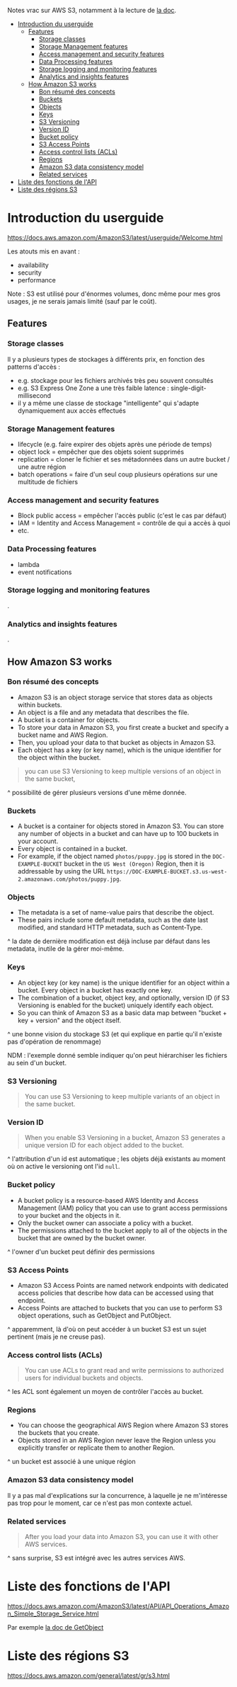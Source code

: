 Notes vrac sur AWS S3, notamment à la lecture de [la doc](https://docs.aws.amazon.com/AmazonS3/latest/userguide/Welcome.html).

- [Introduction du userguide](#introduction-du-userguide)
   * [Features](#features)
      + [Storage classes](#storage-classes)
      + [Storage Management features](#storage-management-features)
      + [Access management and security features](#access-management-and-security-features)
      + [Data Processing features](#data-processing-features)
      + [Storage logging and monitoring features](#storage-logging-and-monitoring-features)
      + [Analytics and insights features](#analytics-and-insights-features)
   * [How Amazon S3 works](#how-amazon-s3-works)
      + [Bon résumé des concepts](#bon-résumé-des-concepts)
      + [Buckets](#buckets)
      + [Objects](#objects)
      + [Keys](#keys)
      + [S3 Versioning](#s3-versioning)
      + [Version ID](#version-id)
      + [Bucket policy](#bucket-policy)
      + [S3 Access Points](#s3-access-points)
      + [Access control lists (ACLs)](#access-control-lists-acls)
      + [Regions](#regions)
      + [Amazon S3 data consistency model](#amazon-s3-data-consistency-model)
      + [Related services](#related-services)
- [Liste des fonctions de l'API](#liste-des-fonctions-de-lapi)
- [Liste des régions S3](#liste-des-régions-s3)

# Introduction du userguide

https://docs.aws.amazon.com/AmazonS3/latest/userguide/Welcome.html

Les atouts mis en avant :

- availability
- security
- performance

Note : S3 est utilisé pour d'énormes volumes, donc même pour mes gros usages, je ne serais jamais limité (sauf par le coût).

## Features

### Storage classes

Il y a plusieurs types de stockages à différents prix, en fonction des patterns d'accès :

- e.g. stockage pour les fichiers archivés très peu souvent consultés
- e.g. S3 Express One Zone a une très faible latence : single-digit-millisecond
- il y a même une classe de stockage "intelligente" qui s'adapte dynamiquement aux accès effectués

### Storage Management features

- lifecycle (e.g. faire expirer des objets après une période de temps)
- object lock = empêcher que des objets soient supprimés
- replication = cloner le fichier et ses métadonnées dans un autre bucket / une autre région
- batch operations = faire d'un seul coup plusieurs opérations sur une multitude de fichiers

### Access management and security features

- Block public access = empêcher l'accès public (c'est le cas par défaut)
- IAM = Identity and Access Management = contrôle de qui a accès à quoi
- etc.

### Data Processing features

- lambda
- event notifications

### Storage logging and monitoring features

.

### Analytics and insights features

.

## How Amazon S3 works

### Bon résumé des concepts

- Amazon S3 is an object storage service that stores data as objects within buckets.
- An object is a file and any metadata that describes the file.
- A bucket is a container for objects.
- To store your data in Amazon S3, you first create a bucket and specify a bucket name and AWS Region.
- Then, you upload your data to that bucket as objects in Amazon S3.
- Each object has a key (or key name), which is the unique identifier for the object within the bucket.

> you can use S3 Versioning to keep multiple versions of an object in the same bucket,

^ possibilité de gérer plusieurs versions d'une même donnée.


### Buckets

- A bucket is a container for objects stored in Amazon S3. You can store any number of objects in a bucket and can have up to 100 buckets in your account.
- Every object is contained in a bucket.
- For example, if the object named `photos/puppy.jpg` is stored in the `DOC-EXAMPLE-BUCKET` bucket in the `US West (Oregon)` Region, then it is addressable by using the URL `https://DOC-EXAMPLE-BUCKET.s3.us-west-2.amazonaws.com/photos/puppy.jpg`.

### Objects

- The metadata is a set of name-value pairs that describe the object.
- These pairs include some default metadata, such as the date last modified, and standard HTTP metadata, such as Content-Type.

^ la date de dernière modification est déjà incluse par défaut dans les metadata, inutile de la gérer moi-même.

### Keys

- An object key (or key name) is the unique identifier for an object within a bucket. Every object in a bucket has exactly one key.
- The combination of a bucket, object key, and optionally, version ID (if S3 Versioning is enabled for the bucket) uniquely identify each object.
- So you can think of Amazon S3 as a basic data map between "bucket + key + version" and the object itself.

^ une bonne vision du stockage S3 (et qui explique en partie qu'il n'existe pas d'opération de renommage)

NDM : l'exemple donné semble indiquer qu'on peut hiérarchiser les fichiers au sein d'un bucket.

### S3 Versioning

> You can use S3 Versioning to keep multiple variants of an object in the same bucket.

### Version ID

> When you enable S3 Versioning in a bucket, Amazon S3 generates a unique version ID for each object added to the bucket.

^ l'attribution d'un id est automatique ; les objets déjà existants au moment où on active le versioning ont l'id `null`.

### Bucket policy

- A bucket policy is a resource-based AWS Identity and Access Management (IAM) policy that you can use to grant access permissions to your bucket and the objects in it.
- Only the bucket owner can associate a policy with a bucket.
- The permissions attached to the bucket apply to all of the objects in the bucket that are owned by the bucket owner.

^ l'owner d'un bucket peut définir des permissions

### S3 Access Points

- Amazon S3 Access Points are named network endpoints with dedicated access policies that describe how data can be accessed using that endpoint.
- Access Points are attached to buckets that you can use to perform S3 object operations, such as GetObject and PutObject.

^ apparemment, là d'où on peut accéder à un bucket S3 est un sujet pertinent (mais je ne creuse pas).

### Access control lists (ACLs)

> You can use ACLs to grant read and write permissions to authorized users for individual buckets and objects.

^ les ACL sont également un moyen de contrôler l'accès au bucket.

### Regions

- You can choose the geographical AWS Region where Amazon S3 stores the buckets that you create.
- Objects stored in an AWS Region never leave the Region unless you explicitly transfer or replicate them to another Region.

^ un bucket est associé à une unique région

### Amazon S3 data consistency model

Il y a pas mal d'explications sur la concurrence, à laquelle je ne m'intéresse pas trop pour le moment, car ce n'est pas mon contexte actuel.

### Related services

> After you load your data into Amazon S3, you can use it with other AWS services.

^ sans surprise, S3 est intégré avec les autres services AWS.

# Liste des fonctions de l'API

https://docs.aws.amazon.com/AmazonS3/latest/API/API_Operations_Amazon_Simple_Storage_Service.html

Par exemple [la doc de GetObject](https://docs.aws.amazon.com/AmazonS3/latest/API/API_GetObject.html)

# Liste des régions S3

https://docs.aws.amazon.com/general/latest/gr/s3.html

